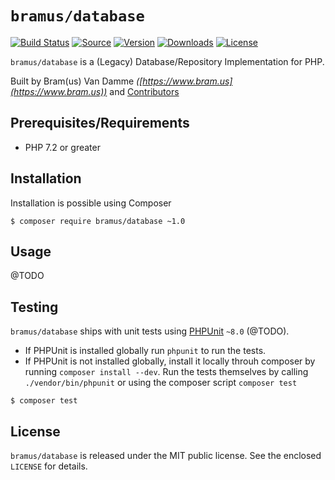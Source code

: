 # `bramus/database`

[![Build Status](https://github.com/bramus/php-database/workflows/CI/badge.svg)](https://github.com/bramus/php-database/actions) [![Source](http://img.shields.io/badge/source-bramus/database-blue.svg?style=flat-square)](https://github.com/bramus/php-database) [![Version](https://img.shields.io/packagist/v/bramus/database.svg?style=flat-square)](https://packagist.org/packages/bramus/database) [![Downloads](https://img.shields.io/packagist/dt/bramus/database.svg?style=flat-square)](https://packagist.org/packages/bramus/database/stats) [![License](https://img.shields.io/packagist/l/bramus/database.svg?style=flat-square)](https://github.com/bramus/php-database/blob/master/LICENSE)

`bramus/database` is a (Legacy) Database/Repository Implementation for PHP.

Built by Bram(us) Van Damme _([https://www.bram.us](https://www.bram.us))_ and [Contributors](https://github.com/bramus/php-database/graphs/contributors)

## Prerequisites/Requirements

- PHP 7.2 or greater

## Installation

Installation is possible using Composer

```
$ composer require bramus/database ~1.0
```

## Usage

@TODO

## Testing

`bramus/database` ships with unit tests using [PHPUnit](https://github.com/sebastianbergmann/phpunit/) `~8.0` (@TODO).

- If PHPUnit is installed globally run `phpunit` to run the tests.
- If PHPUnit is not installed globally, install it locally throuh composer by running `composer install --dev`. Run the tests themselves by calling `./vendor/bin/phpunit` or using the composer script `composer test`

```
$ composer test
```

## License

`bramus/database` is released under the MIT public license. See the enclosed `LICENSE` for details.